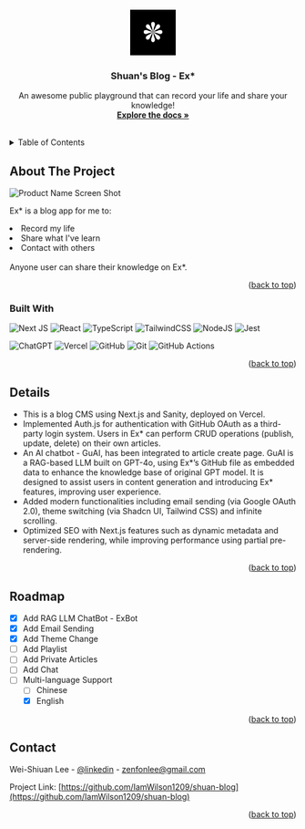 <!-- Improved compatibility of back to top link: See: https://github.com/othneildrew/Best-README-Template/pull/73 -->
<a id="readme-top"></a>

<!-- PROJECT LOGO -->
<br />
<div align="center">
  <a href="https://github.com/IamWilson1209/shuan-blog">
    <img src="public/Ex*.png" alt="Logo" width="80" height="80">
  </a>

  <h3 align="center">Shuan's Blog - Ex*</h3>

  <p align="center">
    An awesome public playground that can record your life and share your knowledge!
    <br />
    <a href="https://github.com/IamWilson1209/shuan-blog"><strong>Explore the docs »</strong></a>
    <br />
    <br />
  </p>
</div>

<!-- TABLE OF CONTENTS -->
<details>
  <summary>Table of Contents</summary>
  <ol>
    <li>
      <a href="#about-the-project">About The Project</a>
      <ul>
        <li><a href="#built-with">Built With</a></li>
      </ul>
    </li>
    <li><a href="#details">Details</a></li>
    <li><a href="#roadmap">Roadmap</a></li>
    <li><a href="#contact">Contact</a></li>
  </ol>
</details>



<!-- ABOUT THE PROJECT -->
## About The Project

![Product Name Screen Shot](https://u.fmyeah.com/i11/67d981329259c.png)

Ex* is a blog app for me to:
    <li>Record my life</li>
    <li>Share what I've learn</li>
    <li>Contact with others</li>
    <br/>
Anyone user can share their knowledge on Ex*.

<p align="right">(<a href="#readme-top">back to top</a>)</p>



### Built With

![Next JS](https://img.shields.io/badge/Next-black?style=for-the-badge&logo=next.js&logoColor=white)
![React](https://img.shields.io/badge/react-%2320232a.svg?style=for-the-badge&logo=react&logoColor=%2361DAFB)
![TypeScript](https://img.shields.io/badge/typescript-%23007ACC.svg?style=for-the-badge&logo=typescript&logoColor=white)
![TailwindCSS](https://img.shields.io/badge/tailwindcss-%2338B2AC.svg?style=for-the-badge&logo=tailwind-css&logoColor=white)
![NodeJS](https://img.shields.io/badge/node.js-6DA55F?style=for-the-badge&logo=node.js&logoColor=white)
![Jest](https://img.shields.io/badge/-jest-%23C21325?style=for-the-badge&logo=jest&logoColor=white)

![ChatGPT](https://img.shields.io/badge/chatGPT-74aa9c?style=for-the-badge&logo=openai&logoColor=white)
![Vercel](https://img.shields.io/badge/vercel-%23000000.svg?style=for-the-badge&logo=vercel&logoColor=white)
![GitHub](https://img.shields.io/badge/github-%23121011.svg?style=for-the-badge&logo=github&logoColor=white)
![Git](https://img.shields.io/badge/git-%23F05033.svg?style=for-the-badge&logo=git&logoColor=white)
![GitHub Actions](https://img.shields.io/badge/github%20actions-%232671E5.svg?style=for-the-badge&logo=githubactions&logoColor=white)



<p align="right">(<a href="#readme-top">back to top</a>)</p>


<!-- USAGE EXAMPLES -->
## Details

- This is a blog CMS using Next.js and Sanity, deployed on Vercel.
- Implemented Auth.js for authentication with GitHub OAuth as a third-party login system. Users in Ex* can perform CRUD operations (publish, update, delete) on their own articles.
- An AI chatbot - GuAI, has been integrated to article create page. GuAI is a RAG-based LLM built on GPT-4o, using Ex*’s GitHub file as embedded data to enhance the knowledge base of original GPT model. It is designed to assist users in content generation and introducing Ex* features, improving user experience.
- Added modern functionalities including email sending (via Google OAuth 2.0), theme switching (via Shadcn UI, Tailwind CSS) and infinite scrolling.
- Optimized SEO with Next.js features such as dynamic metadata and server-side rendering, while improving 
performance using partial pre-rendering.

<p align="right">(<a href="#readme-top">back to top</a>)</p>


<!-- ROADMAP -->
## Roadmap

- [x] Add RAG LLM ChatBot - ExBot
- [x] Add Email Sending
- [x] Add Theme Change
- [ ] Add Playlist
- [ ] Add Private Articles
- [ ] Add Chat
- [ ] Multi-language Support
    - [ ] Chinese
    - [x] English

<p align="right">(<a href="#readme-top">back to top</a>)</p>


<!-- CONTACT -->
## Contact

Wei-Shiuan Lee - [@linkedin](https://www.linkedin.com/in/weishiuan/) - zenfonlee@gmail.com

Project Link: [https://github.com/IamWilson1209/shuan-blog](https://github.com/IamWilson1209/shuan-blog)

<p align="right">(<a href="#readme-top">back to top</a>)</p>
